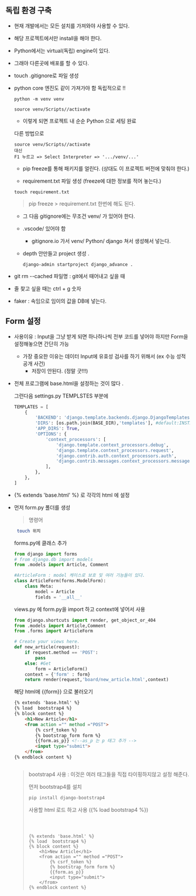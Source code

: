 ## 독립 환경 구축

- 현재 개발에서는 모든 설치를 가져와야 사용할 수 있다.

- 해당 프로젝트에서만 install을 해야 한다. 

- Python에서는 virtual(독립) engine이 있다. 

- 그래야 다른곳에 배포를 할 수 있다. 

- touch .gitignore로 파일 생성

- python core 엔진도 같이 가져가야 함 독립적으로 !!

  ```
  python -m venv venv
  ```

  ```
  source venv/Scripts//activate
  ```

  - 이렇게 되면 프로젝트 내 순순 Python 으로 세팅 완료

  다른 방법으로

  ```
  source venv/Scripts//activate
  대신
  F1 누르고 => Select Interpreter => '.../venv/...'
  ```

  -  pip freeze를 통해 패키지를 얼린다. (상대도 이 프로젝트 버전에 맞춰야 한다.)

  -  requirement.txt 파일 생성 (freeze에 대한 정보를 적어 놓는다.)

    ```
    touch requirement.txt 
    ```

    > pip freeze > requirement.txt 한번에 해도 된다. 

  - 그 다음 gitignore에는 무조건 venv/ 가 있어야 한다.

  - .vscode/ 있어야 함 

    - gitignore.io 가서 venv/ Python/ django 쳐서 생성해서 넣는다.

  - depth 안만들고 project 생성 .

    ```
    django-admin startproject django_advance .
    ```

- git rm --cached 파일명 : git에서 때어내고 싶을 때 

- 줄 찾고 싶을 때는 ctrl + g 숫자

- faker : 속임으로 임이의 값을 DB에 넣는다. 

## Form 설정

- 사용이유 : Input을 그냥 받게 되면 하나하나씩 전부 코드를 넣어야 하지만 Form을 설정해놓으면 간단히 가능 
  - 가장 중요한 이유는 데이터 Input에 유효성 검사를 하기 위해서 (ex 수능 성적 공개 사건)
    - 저장이 안된다. (정말 굿!!!)

- 전체 프로그램에 base.html을 설정하는 것이 많다 .

  그런다음 settings.py TEMPLSTES 부분에 

  ```python
  TEMPLATES = [
      {
          'BACKEND': 'django.template.backends.django.DjangoTemplates',
          'DIRS': [os.path.join(BASE_DIR),'templates'], #default:INSTALLED_APPS 안의 templates에서 찾게 되어있다. ,os.path.join: OS 마다 경로를 잡아 준다. 
          'APP_DIRS': True,
          'OPTIONS': {
              'context_processors': [
                  'django.template.context_processors.debug',
                  'django.template.context_processors.request',
                  'django.contrib.auth.context_processors.auth',
                  'django.contrib.messages.context_processors.messages',
              ],
          },
      },
  ]
  ```

  

- {% extends 'base.html' %} 로 각각의 html 에 설정

- 먼저 form.py 폴더를 생성 

  > 명령어

  ```bash
   touch 위치
  ```

  forms.py에 클래스 추가

  ```python
  from django import forms
  # from django.db import models
  from .models import Article, Comment
  
  #ArticleForm : model 케이스로 보호 및 여러 기능들이 있다.
  class ArticleForm(forms.ModelForm):
      class Meta:
          model = Article
          fields = '__all__'
  ```

  views.py 에 form.py을 import 하고 context에 넣어서 사용 

  ```python
  from django.shortcuts import render, get_object_or_404
  from .models import Article,Comment
  from .forms import ArticleForm
  
  # Create your views here.
  def new_article(request):
      if request.method == 'POST':
          pass
      else: #Get
          form = ArticleForm()
      context = {'form' : form}
      return render(request,'board/new_article.html',context)
  ```

  해당 html에 {{form}} 으로 불러오기

  ```html
  {% extends 'base.html' %}
  {% load  bootstrap4 %}
  {% block content %}
      <h1>New Article</h1>
      <from action ="" method ="POST">
          {% csrf_token %}
          {% bootstrap_form form %} 
          {{form.as_p}} <!--as_p 는 p 태그 추가 -->
          <input type="submit">
      </from>
  {% endblock content %}
  
  
  
  ```

  > bootstrap4 사용 : 이것은 여러 태그들을 직접 타이핑하지않고 설정 해준다.
  >
  > 먼저 bootstrap4를 설치
  >
  > ```bash
  > pip install django-bootstrap4
  > ```
  >
  > 사용할 html 로드 하고 사용 ({% load  bootstrap4 %})
  >
  > ```
  > 
  > 
  > 
  > {% extends 'base.html' %}
  > {% load  bootstrap4 %}
  > {% block content %}
  >     <h1>New Article</h1>
  >     <from action ="" method ="POST">
  >         {% csrf_token %}
  >         {% bootstrap_form form %} 
  >         {{form.as_p}}
  >         <input type="submit">
  >     </from>
  > {% endblock content %}
  > 
  > ```
  >
  > 

   